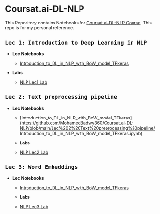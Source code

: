 # Coursat.ai-DL-NLP

This Repository contains Notebooks for [Coursat.ai-DL-NLP Course](https://www.youtube.com/playlist?list=PLxmZ0b-n395VxzEUL8-Dy257zSqYZe4yU).
This repo is for my personal reference.

## `Lec 1: Introduction to Deep Learning in NLP`

* **Lec Notebooks**
  * [Introduction_to_DL_in_NLP_with_BoW_model_TFkeras](https://github.com/MohamedBadwy360/Coursat.ai-DL-NLP/blob/main/Lec%201%20Introduction%20to%20Deep%20Learning%20in%20NLP/Introduction_to_DL_in_NLP_with_BoW_model_TFkeras.ipynb)
  
* **Labs**
  * [NLP Lec1 Lab](https://github.com/MohamedBadwy360/Coursat.ai-DL-NLP/blob/main/Lec%201%20Introduction%20to%20Deep%20Learning%20in%20NLP/NLP_Lec_1_Lab.ipynb)

## `Lec 2: Text preprocessing pipeline`

* **Lec Notebooks**
  * [Introduction_to_DL_in_NLP_with_BoW_model_TFkeras](<https://github.com/MohamedBadwy360/Coursat.ai-DL-NLP/blob/main/Lec%202%20Text%20preprocessing%20pipeline/>
  Introduction_to_DL_in_NLP_with_BoW_model_TFkeras.ipynb)

  * **Labs**
  * [NLP Lec2 Lab](https://github.com/MohamedBadwy360/Coursat.ai-DL-NLP/blob/main/Lec%202%20Text%20preprocessing%20pipeline/NLP_Lec_2_Lab.ipynb)

## `Lec 3: Word Embeddings`

* **Lec Notebooks**
  * [Introduction_to_DL_in_NLP_with_BoW_model_TFkeras](https://github.com/MohamedBadwy360/Coursat.ai-DL-NLP/blob/main/Lec%203%20Word%20Embeddings/Introduction_to_DL_in_NLP_with_BoW_model_TFkeras.ipynb)

  * **Labs**
  * [NLP Lec3 Lab](https://github.com/MohamedBadwy360/Coursat.ai-DL-NLP/blob/main/Lec%203%20Word%20Embeddings/NLP_Lec_3__Lab.ipynb)
